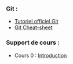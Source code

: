 ### Git :

* [Tutoriel officiel Git](https://git-scm.com/docs/gittutorial)
* [Git Cheat-sheet](https://education.github.com/git-cheat-sheet-education.pdf)

### Support de cours :
* Cours 0 : [Introduction](cours0-Introduction.pdf)
